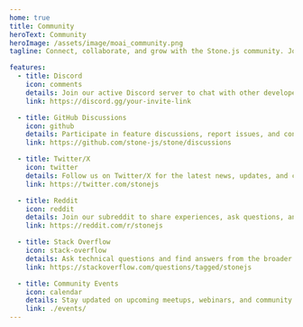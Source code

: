 ```yaml
---
home: true
title: Community
heroText: Community
heroImage: /assets/image/moai_community.png
tagline: Connect, collaborate, and grow with the Stone.js community. Join discussions, get support, and contribute!

features:
  - title: Discord
    icon: comments
    details: Join our active Discord server to chat with other developers, ask questions, and share ideas.
    link: https://discord.gg/your-invite-link

  - title: GitHub Discussions
    icon: github
    details: Participate in feature discussions, report issues, and contribute to Stone.js on GitHub.
    link: https://github.com/stone-js/stone/discussions

  - title: Twitter/X
    icon: twitter
    details: Follow us on Twitter/X for the latest news, updates, and community highlights.
    link: https://twitter.com/stonejs

  - title: Reddit
    icon: reddit
    details: Join our subreddit to share experiences, ask questions, and connect with other users.
    link: https://reddit.com/r/stonejs

  - title: Stack Overflow
    icon: stack-overflow
    details: Ask technical questions and find answers from the broader developer community.
    link: https://stackoverflow.com/questions/tagged/stonejs

  - title: Community Events
    icon: calendar
    details: Stay updated on upcoming meetups, webinars, and community calls.
    link: ./events/
---
```

